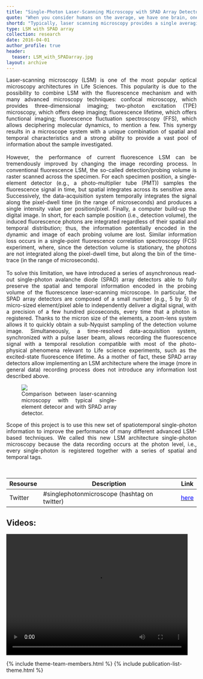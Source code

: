 ```yaml
---
title: "Single-Photon Laser-Scanning Microscopy with SPAD Array Detector"
quote: "When you consider humans on the average, we have one brain, one heart, two lungs, two kidneys,....one ovary, one testicle (Prof. Steven M. Block)."
shortd: "Typically, laser scanning microscopy provides a single averaging intensity value for each pixel/position of the sample, i.e., a value for each detection volumes. Surely, this averaging/integrating process discards inportant information, such as the temporal dynamics, and the spatial distribution of detection volume image. To overcoem this limitation, we have recently introdued a single-photon detector array able to register photon one at a time. In short, the detector allows to tag photons temporally (with picoseconds preciosion) and spatially (with nanometres precision). The aims of this set of projects is to open to a new imaging paradigma able to take advantags of this new single-photon dataset. We call this paradigma single-photon microscopy." 
type: LSM with SPAD array
collection: research
date: 2016-04-01
author_profile: true
header:
  teaser: LSM_with_SPADarray.jpg
layout: archive
---
```


<div style="text-align: justify">
Laser-scanning microscopy (LSM) is one of the most popular optical microscopy architectures in Life Sciences. This popularity is due to the possibility to combine LSM with the fluorescence mechanism and with many advanced microscopy techniques: confocal microscopy, which provides three-dimensional imaging; two-photon excitation (TPE) microscopy, which offers deep imaging; fluorescence lifetime, which offers functional imaging; fluorescence fluctuation spectroscopy (FFS), which allows deciphering molecular dynamics, to mention a few. This synergy results in a  microscope system with a unique combination of spatial and temporal characteristics and a strong ability to provide a vast pool of information about the sample investigated.
<br>
<br>  
However, the performance of current fluorescence LSM can be tremendously improved by changing the image recording process. In conventional fluorescence LSM, the so-called detection/probing volume is raster scanned across the specimen. For each specimen position, a single-element detector (e.g., a photo-multiplier tube (PMT)) samples the fluorescence signal in time, but spatial integrates across its sensitive area. Successively, the data-acquisition system temporally integrates the signal along the pixel-dwell time (in the range of microseconds) and produces a single intensity value per position/pixel. Finally, a computer build-up the digital image. In short, for each sample position (i.e., detection volume), the induced fluorescence photons are integrated regardless of their spatial and temporal distribution; thus, the information potentially encoded in the dynamic and image of each probing volume are lost. Similar information loss occurs in a single-point fluorescence correlation spectroscopy (FCS) experiment, where, since the detection volume is stationary, the photons are not integrated along the pixel-dwell time, but along the bin of the time-trace (in the range of microseconds).
<br>
<br>
To solve this limitation, we have introduced a series of asynchronous read-out single-photon avalanche diode (SPAD) array detectors able to fully preserve the spatial and temporal information encoded in the probing volume of the fluorescence laser-scanning microscope. In particular, the SPAD array detectors are composed of a small number (e.g., 5 by 5) of micro-sized element/pixel able to independently deliver a digital signal, with a precision of a few hundred picoseconds, every time that a photon is registered. Thanks to the micron size of the elements, a zoom-lens system allows it to quickly obtain a sub-Nyquist sampling of the detection volume image. Simultaneously, a time-resolved data-acquisition system, synchronized with a pulse laser beam, allows recording the fluorescence signal with a temporal resolution compatible with most of the photo-physical phenomena relevant to Life science experiments, such as the excited-state fluorescence lifetime. As a mother of fact, these SPAD array detectors allow implementing an LSM architecture where the image (more in general data) recording process does not introduce any information lost described above.

<figure style="width: 50%" class="align-center">
<img src='/images/SinglePhotonsMicroscopy.jpg'>
<figcaption>Comparison between laser-scanning microscopy with typical single-element detecor and with SPAD array detector.</figcaption>
</figure>

Scope of this project is to use this new set of spatiotemporal single-photon information to improve the performance of many different advanced LSM-based techniques. We called this new LSM architecture single-photon microscopy because the data recording occurs at the photon level, i.e., every single-photon is registered together with a series of spatial and temporal tags.
</div>

<br>

| Resourse | Description | Link |
| --- | --- | --- |
| Twitter | #singlephotonmicroscope (hashtag on twitter) | <a href="https://twitter.com/hashtag/singlephotonmicroscopy?src=hashtag_click"><span style="color:blue">here</span></a> |

<h2> Videos: </h2>
<video width="480" height="320" controls="controls" class="align-center">
<source src="/videos/VicidominiG_SIF_2020_max_compression.mp4" type="video/mp4">
</video>

{% include theme-team-members.html %}
{% include publication-list-theme.html %}

